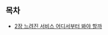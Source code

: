 ## 목차
- [2장 느려진 서비스 어디서부터 봐야 할까](2%EC%9E%A5%20%EB%8A%90%EB%A0%A4%EC%A7%84%20%EC%84%9C%EB%B9%84%EC%8A%A4%20%EC%96%B4%EB%94%94%EC%84%9C%EB%B6%80%ED%84%B0%20%EB%B4%90%EC%95%BC%20%ED%95%A0%EA%B9%8C.md)